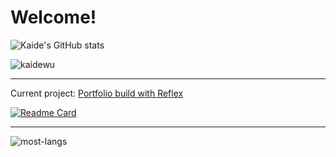 # Welcome!

![Kaide's GitHub stats](https://github-readme-stats.vercel.app/api?username=kaidewu&theme=tokyonight&show_icons=true)
<p align="left"> <img src="https://komarev.com/ghpvc/?username=kaidewu" alt="kaidewu" /> </p>

---

Current project: [Portfolio build with Reflex](https://github.com/kaidewu/portfolio-reflex)

[![Readme Card](https://github-readme-stats.vercel.app/api/pin/?username=kaidewu&theme=buefy&repo=Cloudy)](https://github.com/kaidewu/Cloudy)

---

![most-langs](https://github-readme-stats.vercel.app/api/top-langs/?username=kaidewu&hide=javascript,html&theme=tokyonight&layout=compact)
